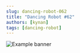 ```yaml
---
slug: dancing-robot-062
title: "Dancing Robot #62"
authors: [kynan]
tags: [dancing-robot]
---
```


![Example banner](/img/stories/dancing-robot/062.png)
